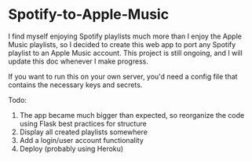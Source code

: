 # Spotify-to-Apple-Music

I find myself enjoying Spotify playlists much more than I enjoy the Apple Music playlists, so I decided to create this web app to port any
Spotify playlist to an Apple Music account. This project is still ongoing, and I will update this doc whenever I make progress.

If you want to run this on your own server, you'd need a config file that contains the necessary keys and secrets.

Todo:
1. The app became much bigger than expected, so reorganize the code using Flask best practices for structure
2. Display all created playlists somewhere
3. Add a login/user account functionality
4. Deploy (probably using Heroku)
